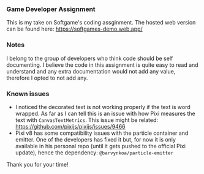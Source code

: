 ### Game Developer Assignment

This is my take on Softgame's coding assginment. The hosted web version can be found here: https://softgames-demo.web.app/


### Notes

I belong to the group of developers who think code should be self documenting. I believe the code in this assignment is quite easy to read and understand and any extra documentation would not add any value, therefore I opted to not add any.


### Known issues

 - I noticed the decorated text is not working properly if the text is word wrapped. As far as I can tell this is an issue with how Pixi measures the text with `CanvasTextMetrics`. This issue might be related:  https://github.com/pixijs/pixijs/issues/9466
 - Pixi v8 has some compatibility issues with the particle container and emitter. One of the developers has fixed it but, for now it is only available in his personal repo (until it gets pushed to the official Pixi update), hence the dependency: `@barvynkoa/particle-emitter`


 Thank you for your time!

